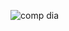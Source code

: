 
![comp dia](https://user-images.githubusercontent.com/78169319/173440905-9af8192c-7864-4e6f-b5d2-3f960ea68a64.png)
